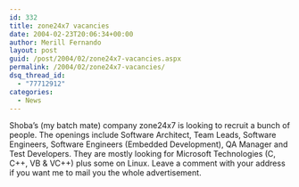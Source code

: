 ```yaml
---
id: 332
title: zone24x7 vacancies
date: 2004-02-23T20:06:34+00:00
author: Merill Fernando
layout: post
guid: /post/2004/02/zone24x7-vacancies.aspx
permalink: /2004/02/zone24x7-vacancies/
dsq_thread_id:
  - "77712912"
categories:
  - News
---
```

<body xmlns="http://www.w3.org/1999/xhtml">
    <div class="Section1">
        <p class="MsoNormal">
            Shoba&rsquo;s (my batch mate) company zone24x7 is looking to recruit a bunch of people.
            The openings include Software Architect, Team Leads, Software Engineers, Software
            Engineers (Embedded Development), QA Manager and Test Developers. They are mostly
            looking for Microsoft Technologies (C, C++, VB &amp; VC++) plus some on Linux. Leave
            a comment with your address if you want me to mail you the whole advertisement.
        </p>
    </div>
</body>